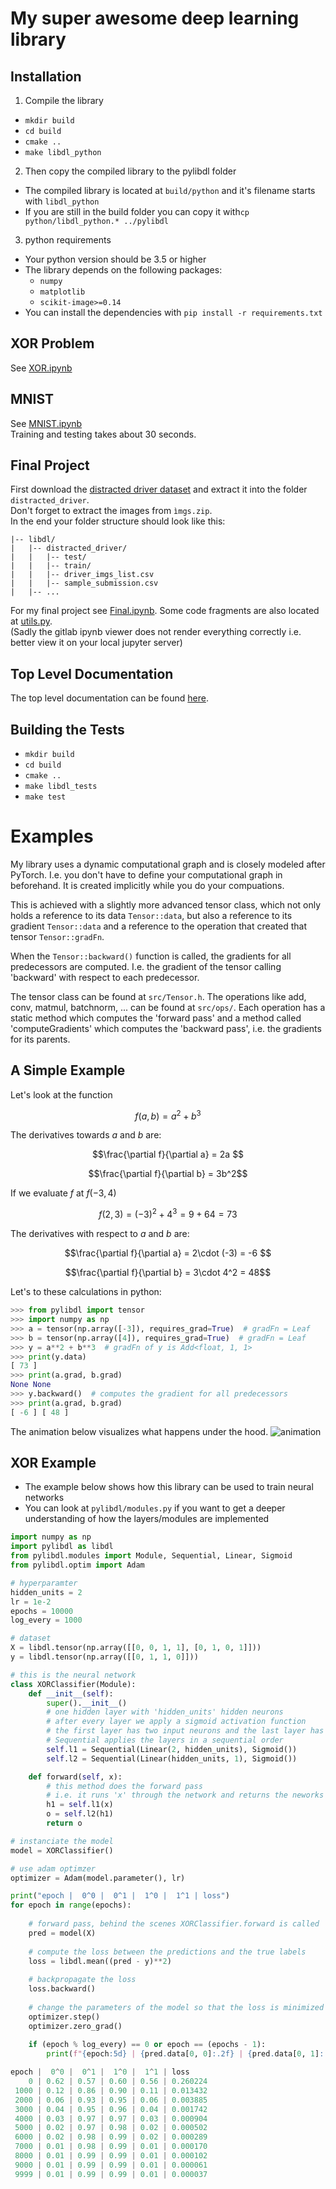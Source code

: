 # My super awesome deep learning library

## Installation
1. Compile the library
 - `mkdir build`
 - `cd build`
 - `cmake ..`
 - `make libdl_python`
2. Then copy the compiled library to the pylibdl folder
 - The compiled library is located at `build/python` and it's filename starts with `libdl_python`
 - If you are still in the build folder you can copy it with`cp python/libdl_python.* ../pylibdl`
3. python requirements  
 - Your python version should be 3.5 or higher
 - The library depends on the following packages:
   - `numpy`
   - `matplotlib`
   - `scikit-image>=0.14`
 - You can install the dependencies with `pip install -r requirements.txt`
 
## XOR Problem
See [XOR.ipynb](XOR.ipynb)

## MNIST
See [MNIST.ipynb](MNIST.ipynb)  
Training and testing takes about 30 seconds. 

## Final Project
First download the [distracted driver dataset](https://www.kaggle.com/c/state-farm-distracted-driver-detection/data) and extract it into the folder `distracted_driver`.  
Don't forget to extract the images from `ìmgs.zip`.  
In the end your folder structure should look like this:
```
|-- libdl/  
|   |-- distracted_driver/  
|   |   |-- test/  
|   |   |-- train/  
|   |   |-- driver_imgs_list.csv  
|   |   |-- sample_submission.csv  
|   |-- ...  
```
For my final project see [Final.ipynb](Final.ipynb). Some code fragments are also located at [utils.py](utils.py).  
(Sadly the gitlab ipynb viewer does not render everything correctly i.e. better view it on your local jupyter server)

## Top Level Documentation
The top level documentation can be found [here](https://gitlab.lrz.de/hansjakob/libdl/wikis/Top-Level-Documentation).

## Building the Tests
 - `mkdir build`
 - `cd build`
 - `cmake ..`
 - `make libdl_tests`
 - `make test`

# Examples
My library uses a dynamic computational graph and is closely modeled after PyTorch. 
I.e. you don't have to define your computational graph in beforehand. It is created implicitly while you do your compuations.

This is achieved with a slightly more advanced tensor class, which not only holds a reference to its data `Tensor::data`, but also a reference to its gradient `Tensor::data` and a reference to the operation that created that tensor `Tensor::gradFn`.

When the `Tensor::backward()` function is called, the gradients for all predecessors are computed. I.e. the gradient of the tensor calling 'backward' with respect to each predecessor.

The tensor class can be found at `src/Tensor.h`. The operations like add, conv, matmul, batchnorm, ... can be found at `src/ops/`. Each operation has a static method which computes the 'forward pass' and a method called 'computeGradients' which computes the 'backward pass', i.e. the gradients for its parents.

## A Simple Example
Let's look at the function
```math
f(a, b) = a^2 + b^3
```
The derivatives towards $`a`$ and $`b`$ are: 
```math 
\frac{\partial f}{\partial a} = 2a  
```

```math 
\frac{\partial f}{\partial b}  = 3b^2
```
If we evaluate $`f`$ at $`f(-3, 4)`$  
```math 
f(2, 3) = (-3)^2 + 4^3 = 9 + 64 = 73
```
The derivatives with respect to $`a`$ and $`b`$ are:  
```math 
\frac{\partial f}{\partial a} = 2\cdot (-3) = -6  
```

```math 
\frac{\partial f}{\partial b}  = 3\cdot 4^2 = 48
```

Let's to these calculations in python:

```python
>>> from pylibdl import tensor
>>> import numpy as np
>>> a = tensor(np.array([-3]), requires_grad=True)  # gradFn = Leaf
>>> b = tensor(np.array([4]), requires_grad=True)  # gradFn = Leaf
>>> y = a**2 + b**3  # gradFn of y is Add<float, 1, 1>
>>> print(y.data)
[ 73 ]
>>> print(a.grad, b.grad)
None None
>>> y.backward()  # computes the gradient for all predecessors
>>> print(a.grad, b.grad)
[ -6 ] [ 48 ]
```

The animation below visualizes what happens under the hood. 
![animation](animation.gif)

## XOR Example
 - The example below shows how this library can be used to train neural networks
 - You can look at `pylibdl/modules.py` if you want to get a deeper understanding of how the layers/modules are implemented

```python
import numpy as np
import pylibdl as libdl
from pylibdl.modules import Module, Sequential, Linear, Sigmoid
from pylibdl.optim import Adam

# hyperparamter
hidden_units = 2
lr = 1e-2
epochs = 10000
log_every = 1000

# dataset
X = libdl.tensor(np.array([[0, 0, 1, 1], [0, 1, 0, 1]]))
y = libdl.tensor(np.array([[0, 1, 1, 0]]))

# this is the neural network
class XORClassifier(Module):
    def __init__(self):
        super().__init__()
        # one hidden layer with 'hidden_units' hidden neurons
        # after every layer we apply a sigmoid activation function
        # the first layer has two input neurons and the last layer has one output neuron
        # Sequential applies the layers in a sequential order
        self.l1 = Sequential(Linear(2, hidden_units), Sigmoid()) 
        self.l2 = Sequential(Linear(hidden_units, 1), Sigmoid())

    def forward(self, x):
        # this method does the forward pass
        # i.e. it runs 'x' through the network and returns the neworks output
        h1 = self.l1(x)
        o = self.l2(h1)
        return o

# instanciate the model
model = XORClassifier()

# use adam optimzer
optimizer = Adam(model.parameter(), lr)

print("epoch |  0^0 |  0^1 |  1^0 |  1^1 | loss")
for epoch in range(epochs):
    
    # forward pass, behind the scenes XORClassifier.forward is called
    pred = model(X)
    
    # compute the loss between the predictions and the true labels
    loss = libdl.mean((pred - y)**2)
    
    # backpropagate the loss
    loss.backward()
    
    # change the parameters of the model so that the loss is minimized and then reset the gradients
    optimizer.step()
    optimizer.zero_grad()
    
    if (epoch % log_every) == 0 or epoch == (epochs - 1):
        print(f"{epoch:5d} | {pred.data[0, 0]:.2f} | {pred.data[0, 1]:.2f} | {pred.data[0, 2]:.2f} | {pred.data[0, 3]:.2f} | {loss.data[0]:.6f}")

epoch |  0^0 |  0^1 |  1^0 |  1^1 | loss
    0 | 0.62 | 0.57 | 0.60 | 0.56 | 0.260224
 1000 | 0.12 | 0.86 | 0.90 | 0.11 | 0.013432
 2000 | 0.06 | 0.93 | 0.95 | 0.06 | 0.003885
 3000 | 0.04 | 0.95 | 0.96 | 0.04 | 0.001742
 4000 | 0.03 | 0.97 | 0.97 | 0.03 | 0.000904
 5000 | 0.02 | 0.97 | 0.98 | 0.02 | 0.000502
 6000 | 0.02 | 0.98 | 0.99 | 0.02 | 0.000289
 7000 | 0.01 | 0.98 | 0.99 | 0.01 | 0.000170
 8000 | 0.01 | 0.99 | 0.99 | 0.01 | 0.000102
 9000 | 0.01 | 0.99 | 0.99 | 0.01 | 0.000061
 9999 | 0.01 | 0.99 | 0.99 | 0.01 | 0.000037
```
